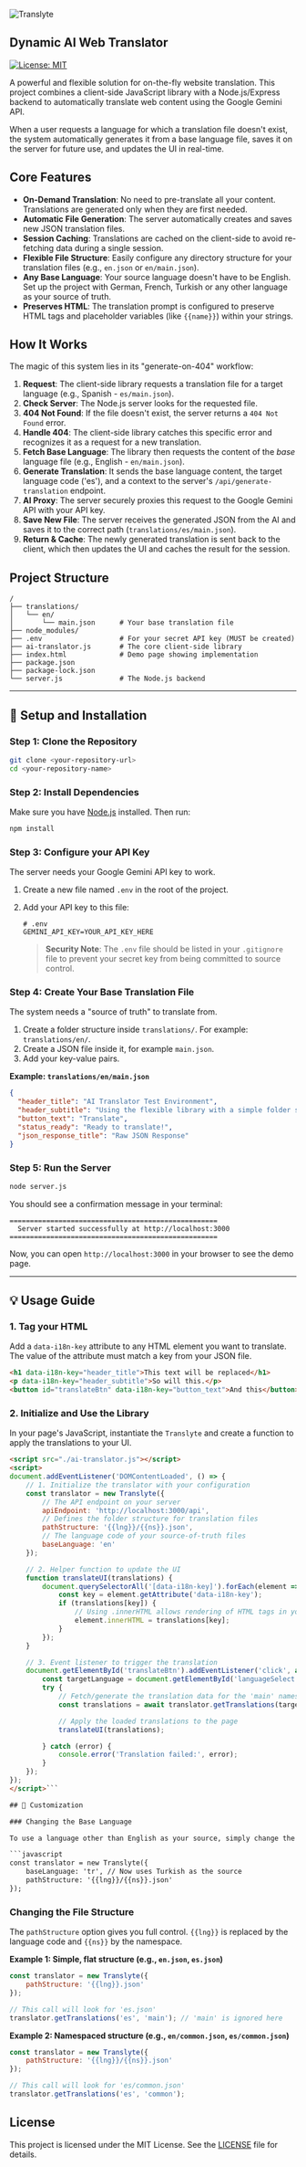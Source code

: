 ![Translyte](translyte.png)
## Dynamic AI Web Translator

[![License: MIT](https://img.shields.io/badge/License-MIT-yellow.svg)](https://opensource.org/licenses/MIT)

A powerful and flexible solution for on-the-fly website translation. This project combines a client-side JavaScript library with a Node.js/Express backend to automatically translate web content using the Google Gemini API.

When a user requests a language for which a translation file doesn't exist, the system automatically generates it from a base language file, saves it on the server for future use, and updates the UI in real-time.


## Core Features

-   **On-Demand Translation**: No need to pre-translate all your content. Translations are generated only when they are first needed.
-   **Automatic File Generation**: The server automatically creates and saves new JSON translation files.
-   **Session Caching**: Translations are cached on the client-side to avoid re-fetching data during a single session.
-   **Flexible File Structure**: Easily configure any directory structure for your translation files (e.g., `en.json` or `en/main.json`).
-   **Any Base Language**: Your source language doesn't have to be English. Set up the project with German, French, Turkish or any other language as your source of truth.
-   **Preserves HTML**: The translation prompt is configured to preserve HTML tags and placeholder variables (like `{{name}}`) within your strings.

## How It Works

The magic of this system lies in its "generate-on-404" workflow:

1.  **Request**: The client-side library requests a translation file for a target language (e.g., Spanish - `es/main.json`).
2.  **Check Server**: The Node.js server looks for the requested file.
3.  **404 Not Found**: If the file doesn't exist, the server returns a `404 Not Found` error.
4.  **Handle 404**: The client-side library catches this specific error and recognizes it as a request for a new translation.
5.  **Fetch Base Language**: The library then requests the content of the *base* language file (e.g., English - `en/main.json`).
6.  **Generate Translation**: It sends the base language content, the target language code ('es'), and a context to the server's `/api/generate-translation` endpoint.
7.  **AI Proxy**: The server securely proxies this request to the Google Gemini API with your API key.
8.  **Save New File**: The server receives the generated JSON from the AI and saves it to the correct path (`translations/es/main.json`).
9.  **Return & Cache**: The newly generated translation is sent back to the client, which then updates the UI and caches the result for the session.

## Project Structure

```
/
├── translations/
│   └── en/
│       └── main.json      # Your base translation file
├── node_modules/
├── .env                   # For your secret API key (MUST be created)
├── ai-translator.js       # The core client-side library
├── index.html             # Demo page showing implementation
├── package.json
├── package-lock.json
└── server.js              # The Node.js backend
```

---

## 🚀 Setup and Installation

### Step 1: Clone the Repository

```bash
git clone <your-repository-url>
cd <your-repository-name>
```

### Step 2: Install Dependencies

Make sure you have [Node.js](https://nodejs.org/) installed. Then run:

```bash
npm install
```

### Step 3: Configure your API Key

The server needs your Google Gemini API key to work.

1.  Create a new file named `.env` in the root of the project.
2.  Add your API key to this file:

    ```
    # .env
    GEMINI_API_KEY=YOUR_API_KEY_HERE
    ```

    > **Security Note**: The `.env` file should be listed in your `.gitignore` file to prevent your secret key from being committed to source control.

### Step 4: Create Your Base Translation File

The system needs a "source of truth" to translate from.

1.  Create a folder structure inside `translations/`. For example: `translations/en/`.
2.  Create a JSON file inside it, for example `main.json`.
3.  Add your key-value pairs.

**Example: `translations/en/main.json`**

```json
{
  "header_title": "AI Translator Test Environment",
  "header_subtitle": "Using the flexible library with a simple folder structure.",
  "button_text": "Translate",
  "status_ready": "Ready to translate!",
  "json_response_title": "Raw JSON Response"
}
```

### Step 5: Run the Server

```bash
node server.js
```

You should see a confirmation message in your terminal:

```
===================================================
  Server started successfully at http://localhost:3000
===================================================
```

Now, you can open `http://localhost:3000` in your browser to see the demo page.

---

## 💡 Usage Guide

### 1. Tag your HTML

Add a `data-i18n-key` attribute to any HTML element you want to translate. The value of the attribute must match a key from your JSON file.

```html
<h1 data-i18n-key="header_title">This text will be replaced</h1>
<p data-i18n-key="header_subtitle">So will this.</p>
<button id="translateBtn" data-i18n-key="button_text">And this</button>
```

### 2. Initialize and Use the Library

In your page's JavaScript, instantiate the `Translyte` and create a function to apply the translations to your UI.

```html
<script src="./ai-translator.js"></script>
<script>
document.addEventListener('DOMContentLoaded', () => {
    // 1. Initialize the translator with your configuration
    const translator = new Translyte({
        // The API endpoint on your server
        apiEndpoint: 'http://localhost:3000/api',
        // Defines the folder structure for translation files
        pathStructure: '{{lng}}/{{ns}}.json',
        // The language code of your source-of-truth files
        baseLanguage: 'en'
    });

    // 2. Helper function to update the UI
    function translateUI(translations) {
        document.querySelectorAll('[data-i18n-key]').forEach(element => {
            const key = element.getAttribute('data-i18n-key');
            if (translations[key]) {
                // Using .innerHTML allows rendering of HTML tags in your strings
                element.innerHTML = translations[key];
            }
        });
    }

    // 3. Event listener to trigger the translation
    document.getElementById('translateBtn').addEventListener('click', async () => {
        const targetLanguage = document.getElementById('languageSelect').value;
        try {
            // Fetch/generate the translation data for the 'main' namespace
            const translations = await translator.getTranslations(targetLanguage, 'main');

            // Apply the loaded translations to the page
            translateUI(translations);

        } catch (error) {
            console.error('Translation failed:', error);
        }
    });
});
</script>```

## 🔧 Customization

### Changing the Base Language

To use a language other than English as your source, simply change the `baseLanguage` option during initialization and make sure your base files exist in the corresponding folder (e.g., `translations/tr/`).

```javascript
const translator = new Translyte({
    baseLanguage: 'tr', // Now uses Turkish as the source
    pathStructure: '{{lng}}/{{ns}}.json'
});
```

### Changing the File Structure

The `pathStructure` option gives you full control. `{{lng}}` is replaced by the language code and `{{ns}}` by the namespace.

**Example 1: Simple, flat structure (e.g., `en.json`, `es.json`)**

```javascript
const translator = new Translyte({
    pathStructure: '{{lng}}.json'
});

// This call will look for 'es.json'
translator.getTranslations('es', 'main'); // 'main' is ignored here
```

**Example 2: Namespaced structure (e.g., `en/common.json`, `es/common.json`)**

```javascript
const translator = new Translyte({
    pathStructure: '{{lng}}/{{ns}}.json'
});

// This call will look for 'es/common.json'
translator.getTranslations('es', 'common');
```

## License

This project is licensed under the MIT License. See the [LICENSE](LICENSE.md) file for details.
